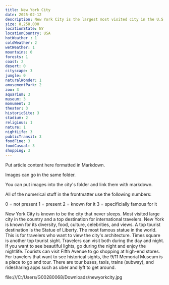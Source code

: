 ```yaml
---
title: New York City
date: 2025-02-12
description: New York City is the largest most visited city in the U.S. Known for its diversity, opportunities, and tourism.
size: 8,258,000
locationState: NY
locationCountry: USA
hotWeather : 1
coldWeather: 2
wetWeather: 1
mountains: 0
forests: 1
coast: 2
desert: 0
cityscape: 3
jungle: 0
naturalWonder: 1
amusementPark: 2
zoo: 3
aquarium: 3
museum: 3
monument: 3
theater: 3
historicSite: 3
stadium: 2
religious: 1
nature: 1
nightLife: 3
publicTransit: 3
foodFine: 3
foodCasual: 3
shopping: 3
---
```


Put article content here formatted in Markdown.

Images can go in the same folder.

You can put images into the city's folder and link them with markdown.

All of the numerical stuff in the frontmatter use the following numbers:

0 = not present
1 = present
2 = known for it
3 = specificially famous for it



New York City is known to be the city that never sleeps. Most visited large city in the country and a top destination for international travelers. New York is known for its diversity, food, culture, celebrities, and views. A top tourist destination is the Statue of Liberty. The most famous statue in the world. This is for travelers who want to view the city's architecture. Times square is another top tourist sight. Travelers can visit both during the day and night. If you want to see beautiful lights, go during the night and enjoy the nightlife. Tourists can visit Fifth Avenue to go shopping at high-end stores. For travelers that want to see historical sights, the 9/11 Memorial Museum is a place to go and tour.
There are tour buses, taxis, trains (subway), and ridesharing apps such as uber and lyft to get around. 

file:///C:/Users/G00280068/Downloads/newyorkcity.jpg
